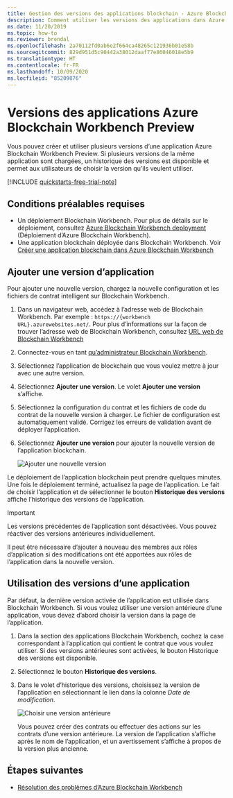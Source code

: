 ```yaml
---
title: Gestion des versions des applications blockchain - Azure Blockchain Workbench
description: Comment utiliser les versions des applications dans Azure Blockchain Workbench Preview.
ms.date: 11/20/2019
ms.topic: how-to
ms.reviewer: brendal
ms.openlocfilehash: 2a70112fd0ab6e2f664ca48265c121936b01e58b
ms.sourcegitcommit: 829d951d5c90442a38012daaf77e86046018e5b9
ms.translationtype: HT
ms.contentlocale: fr-FR
ms.lasthandoff: 10/09/2020
ms.locfileid: "85209876"
---
```

# <a name="azure-blockchain-workbench-preview-application-versioning"></a>Versions des applications Azure Blockchain Workbench Preview

Vous pouvez créer et utiliser plusieurs versions d’une application Azure Blockchain Workbench Preview. Si plusieurs versions de la même application sont chargées, un historique des versions est disponible et permet aux utilisateurs de choisir la version qu’ils veulent utiliser.

[!INCLUDE [quickstarts-free-trial-note](../../../includes/quickstarts-free-trial-note.md)]

## <a name="prerequisites"></a>Conditions préalables requises

* Un déploiement Blockchain Workbench. Pour plus de détails sur le déploiement, consultez [Azure Blockchain Workbench deployment](deploy.md) (Déploiement d’Azure Blockchain Workbench).
* Une application blockchain déployée dans Blockchain Workbench. Voir [Créer une application blockchain dans Azure Blockchain Workbench](create-app.md)

## <a name="add-an-app-version"></a>Ajouter une version d’application

Pour ajouter une nouvelle version, chargez la nouvelle configuration et les fichiers de contrat intelligent sur Blockchain Workbench.

1. Dans un navigateur web, accédez à l’adresse web de Blockchain Workbench. Par exemple : `https://{workbench URL}.azurewebsites.net/`. Pour plus d’informations sur la façon de trouver l’adresse web de Blockchain Workbench, consultez [URL web de Blockchain Workbench](deploy.md#blockchain-workbench-web-url)
2. Connectez-vous en tant [qu’administrateur Blockchain Workbench](manage-users.md#manage-blockchain-workbench-administrators).
3. Sélectionnez l’application de blockchain que vous voulez mettre à jour avec une autre version.
4. Sélectionnez **Ajouter une version**. Le volet **Ajouter une version** s’affiche.
5. Sélectionnez la configuration du contrat et les fichiers de code du contrat de la nouvelle version à charger. Le fichier de configuration est automatiquement validé. Corrigez les erreurs de validation avant de déployer l’application.
6. Sélectionnez **Ajouter une version** pour ajouter la nouvelle version de l’application blockchain.

    ![Ajouter une nouvelle version](media/version-app/add-version.png)

Le déploiement de l’application blockchain peut prendre quelques minutes. Une fois le déploiement terminé, actualisez la page de l’application. Le fait de choisir l’application et de sélectionner le bouton **Historique des versions** affiche l’historique des versions de l’application.

> [!IMPORTANT]
> Les versions précédentes de l’application sont désactivées. Vous pouvez réactiver des versions antérieures individuellement.
>
> Il peut être nécessaire d’ajouter à nouveau des membres aux rôles d’application si des modifications ont été apportées aux rôles de l’application dans la nouvelle version.

## <a name="using-app-versions"></a>Utilisation des versions d’une application

Par défaut, la dernière version activée de l’application est utilisée dans Blockchain Workbench. Si vous voulez utiliser une version antérieure d’une application, vous devez d’abord choisir la version dans la page de l’application.

1. Dans la section des applications Blockchain Workbench, cochez la case correspondant à l’application qui contient le contrat que vous voulez utiliser. Si des versions antérieures sont activées, le bouton Historique des versions est disponible.
2. Sélectionnez le bouton **Historique des versions**.
3. Dans le volet d’historique des versions, choisissez la version de l’application en sélectionnant le lien dans la colonne *Date de modification*.

    ![Choisir une version antérieure](media/version-app/use-version.png)

    Vous pouvez créer des contrats ou effectuer des actions sur les contrats d’une version antérieure. La version de l’application s’affiche après le nom de l’application, et un avertissement s’affiche à propos de la version plus ancienne.

## <a name="next-steps"></a>Étapes suivantes

* [Résolution des problèmes d’Azure Blockchain Workbench](troubleshooting.md)
